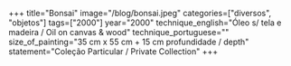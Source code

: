 +++
title="Bonsai"
image="/blog/bonsai.jpeg"
categories=["diversos", "objetos"]
tags=["2000"]
year="2000"
technique_english="Óleo s/ tela e madeira / Oil on canvas & wood"
technique_portuguese=""
size_of_painting="35 cm x 55 cm + 15 cm profundidade / depth"
statement="Coleção Particular / Private Collection"
+++
